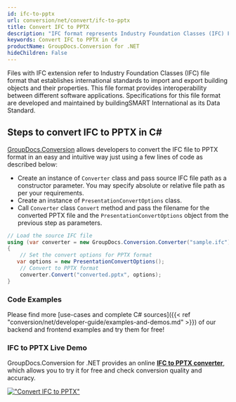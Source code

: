 ```yaml
---
id: ifc-to-pptx
url: conversion/net/convert/ifc-to-pptx
title: Convert IFC to PPTX
description: "IFC format represents Industry Foundation Classes (IFC) File Format with .ifc extension. Learn how to convert IFC to PPTX file programmatically in C# language using GroupDocs.Conversion for .NET library."
keywords: Convert IFC to PPTX in C#
productName: GroupDocs.Conversion for .NET
hideChildren: False
---
```


Files with IFC extension refer to  Industry Foundation Classes (IFC) file format that establishes international standards to import and export building objects and their properties. This file format provides interoperability between different software applications. Specifications for this file format are developed and maintained by buildingSMART International as its Data Standard.

## Steps to convert IFC to PPTX in C#

[GroupDocs.Conversion](https://products.groupdocs.com/conversion/net) allows developers to convert the IFC file to PPTX format in an easy and intuitive way just using a few lines of code as described below:

* Create an instance of `Converter` class and pass source IFC file path as a constructor parameter. You may specify absolute or relative file path as per your requirements. 
* Create an instance of `PresentationConvertOptions` class.
* Call `Converter` class `Convert` method and pass the filename for the converted PPTX file and the `PresentationConvertOptions` object from the previous step as parameters.

```csharp
// Load the source IFC file
using (var converter = new GroupDocs.Conversion.Converter("sample.ifc"))
{
    // Set the convert options for PPTX format
   var options = new PresentationConvertOptions();
    // Convert to PPTX format
    converter.Convert("converted.pptx", options);
}
```

### Code Examples

Please find more [use-cases and complete C# sources]({{< ref "conversion/net/developer-guide/examples-and-demos.md" >}}) of our backend and frontend examples and try them for free!

### IFC to PPTX Live Demo

GroupDocs.Conversion for .NET provides an online [**IFC to PPTX converter**](https://products.groupdocs.app/conversion/ifc-to-pptx), which allows you to try it for free and check conversion quality and accuracy.

[!["Convert IFC to PPTX"](conversion/net/images/convert-to-pptx/convert-ifc-to-pptx.png)](https://products.groupdocs.app/conversion/ifc-to-pptx)